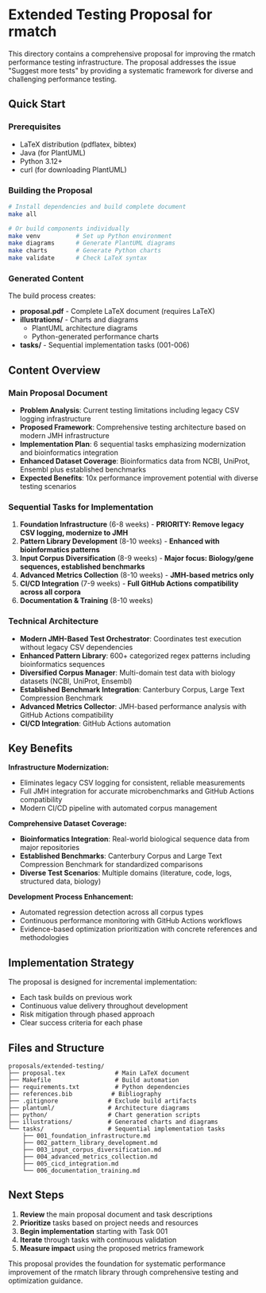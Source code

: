 # Extended Testing Proposal for rmatch

This directory contains a comprehensive proposal for improving the rmatch performance testing infrastructure. The proposal addresses the issue "Suggest more tests" by providing a systematic framework for diverse and challenging performance testing.

## Quick Start

### Prerequisites
- LaTeX distribution (pdflatex, bibtex)
- Java (for PlantUML)
- Python 3.12+ 
- curl (for downloading PlantUML)

### Building the Proposal

```bash
# Install dependencies and build complete document
make all

# Or build components individually
make venv          # Set up Python environment
make diagrams      # Generate PlantUML diagrams
make charts        # Generate Python charts
make validate      # Check LaTeX syntax
```

### Generated Content

The build process creates:
- **proposal.pdf** - Complete LaTeX document (requires LaTeX)
- **illustrations/** - Charts and diagrams
  - PlantUML architecture diagrams
  - Python-generated performance charts
- **tasks/** - Sequential implementation tasks (001-006)

## Content Overview

### Main Proposal Document
- **Problem Analysis**: Current testing limitations including legacy CSV logging infrastructure
- **Proposed Framework**: Comprehensive testing architecture based on modern JMH infrastructure
- **Implementation Plan**: 6 sequential tasks emphasizing modernization and bioinformatics integration
- **Enhanced Dataset Coverage**: Bioinformatics data from NCBI, UniProt, Ensembl plus established benchmarks
- **Expected Benefits**: 10x performance improvement potential with diverse testing scenarios

### Sequential Tasks for Implementation
1. **Foundation Infrastructure** (6-8 weeks) - **PRIORITY: Remove legacy CSV logging, modernize to JMH**
2. **Pattern Library Development** (8-10 weeks) - **Enhanced with bioinformatics patterns**
3. **Input Corpus Diversification** (8-9 weeks) - **Major focus: Biology/gene sequences, established benchmarks**
4. **Advanced Metrics Collection** (8-10 weeks) - **JMH-based metrics only**
5. **CI/CD Integration** (7-9 weeks) - **Full GitHub Actions compatibility across all corpora**
6. **Documentation & Training** (8-10 weeks)

### Technical Architecture
- **Modern JMH-Based Test Orchestrator**: Coordinates test execution without legacy CSV dependencies
- **Enhanced Pattern Library**: 600+ categorized regex patterns including bioinformatics sequences
- **Diversified Corpus Manager**: Multi-domain test data with biology datasets (NCBI, UniProt, Ensembl)
- **Established Benchmark Integration**: Canterbury Corpus, Large Text Compression Benchmark
- **Advanced Metrics Collector**: JMH-based performance analysis with GitHub Actions compatibility
- **CI/CD Integration**: GitHub Actions automation

## Key Benefits

**Infrastructure Modernization:**
- Eliminates legacy CSV logging for consistent, reliable measurements
- Full JMH integration for accurate microbenchmarks and GitHub Actions compatibility
- Modern CI/CD pipeline with automated corpus management

**Comprehensive Dataset Coverage:**
- **Bioinformatics Integration**: Real-world biological sequence data from major repositories
- **Established Benchmarks**: Canterbury Corpus and Large Text Compression Benchmark for standardized comparisons  
- **Diverse Test Scenarios**: Multiple domains (literature, code, logs, structured data, biology)

**Development Process Enhancement:**
- Automated regression detection across all corpus types
- Continuous performance monitoring with GitHub Actions workflows
- Evidence-based optimization prioritization with concrete references and methodologies

## Implementation Strategy

The proposal is designed for incremental implementation:
- Each task builds on previous work
- Continuous value delivery throughout development
- Risk mitigation through phased approach
- Clear success criteria for each phase

## Files and Structure

```
proposals/extended-testing/
├── proposal.tex              # Main LaTeX document
├── Makefile                  # Build automation
├── requirements.txt          # Python dependencies
├── references.bib           # Bibliography
├── .gitignore              # Exclude build artifacts
├── plantuml/               # Architecture diagrams
├── python/                 # Chart generation scripts
├── illustrations/          # Generated charts and diagrams
└── tasks/                  # Sequential implementation tasks
    ├── 001_foundation_infrastructure.md
    ├── 002_pattern_library_development.md
    ├── 003_input_corpus_diversification.md
    ├── 004_advanced_metrics_collection.md
    ├── 005_cicd_integration.md
    └── 006_documentation_training.md
```

## Next Steps

1. **Review** the main proposal document and task descriptions
2. **Prioritize** tasks based on project needs and resources
3. **Begin implementation** starting with Task 001
4. **Iterate** through tasks with continuous validation
5. **Measure impact** using the proposed metrics framework

This proposal provides the foundation for systematic performance improvement of the rmatch library through comprehensive testing and optimization guidance.